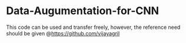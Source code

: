 # Data-Augumentation-for-CNN
This code can be used and transfer freely, however, the reference need should be given  @https://github.com/vijayagril

